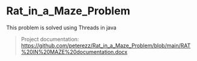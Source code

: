 # Rat_in_a_Maze_Problem
This problem is solved using Threads in java
> Project documentation: https://github.com/peterezz/Rat_in_a_Maze_Problem/blob/main/RAT%20IN%20MAZE%20documentation.docx 
